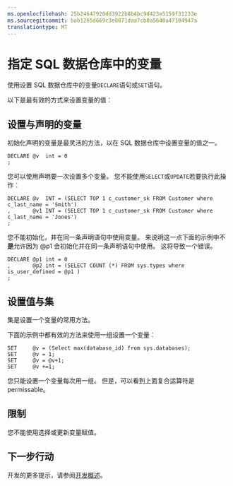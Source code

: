 ```yaml
---
ms.openlocfilehash: 25b24647920dd3922b8b4bc9d423e5159f31233e
ms.sourcegitcommit: bab1265d669c3e6871daa7cb8a5640a47104947a
translationtype: MT
---
```

<properties
   pageTitle="指定 SQL 数据仓库中的变量 |Microsoft Azure"
   description="将事务处理 SQL Azure SQL 数据仓库中的变量分配用于开发解决方案的提示。"
   services="sql-data-warehouse"
   documentationCenter="NA"
   authors="jrowlandjones"
   manager="barbkess"
   editor=""/>

<tags
   ms.service="sql-data-warehouse"
   ms.devlang="NA"
   ms.topic="article"
   ms.tgt_pltfrm="NA"
   ms.workload="data-services"
   ms.date="06/26/2015"
   ms.author="JRJ@BigBangData.co.uk;barbkess"/>

# 指定 SQL 数据仓库中的变量
使用设置 SQL 数据仓库中的变量`DECLARE`语句或`SET`语句。 

以下是最有效的方式来设置变量的值︰

## 设置与声明的变量

初始化声明的变量是最灵活的方法，以在 SQL 数据仓库中设置变量的值之一。

```
DECLARE @v  int = 0
;
```

您可以使用声明要一次设置多个变量。 您不能使用`SELECT`或`UPDATE`若要执行此操作︰

```
DECLARE @v  INT = (SELECT TOP 1 c_customer_sk FROM Customer where c_last_name = 'Smith')
,       @v1 INT = (SELECT TOP 1 c_customer_sk FROM Customer where c_last_name = 'Jones')
;
```

您不能初始化，并在同一条声明语句中使用变量。 来说明这一点下面的示例中不**是**允许因为 @p1 会初始化并在同一条声明语句中使用。 这将导致一个错误。

```
DECLARE @p1 int = 0
,       @p2 int = (SELECT COUNT (*) FROM sys.types where is_user_defined = @p1 )
;
```

## 设置值与集
集是设置一个变量的常用方法。

下面的示例中都有效的方法来使用一组设置一个变量︰

```
SET     @v = (Select max(database_id) from sys.databases);
SET     @v = 1;
SET     @v = @v+1;
SET     @v +=1;
```

您只能设置一个变量每次用一组。 但是，可以看到上面复合运算符是 permissable。

## 限制
您不能使用选择或更新变量赋值。


## 下一步行动
开发的更多提示，请参阅[开发概述][]。

<!--Image references-->

<!--Article references-->
[开发概述]: sql-data-warehouse-overview-develop.md

<!--MSDN references-->

<!--Other Web references-->

